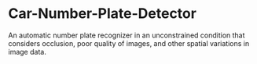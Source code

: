 # Car-Number-Plate-Detector
An automatic number plate recognizer in an unconstrained condition that considers occlusion, poor quality of images, and other spatial variations in image data.
